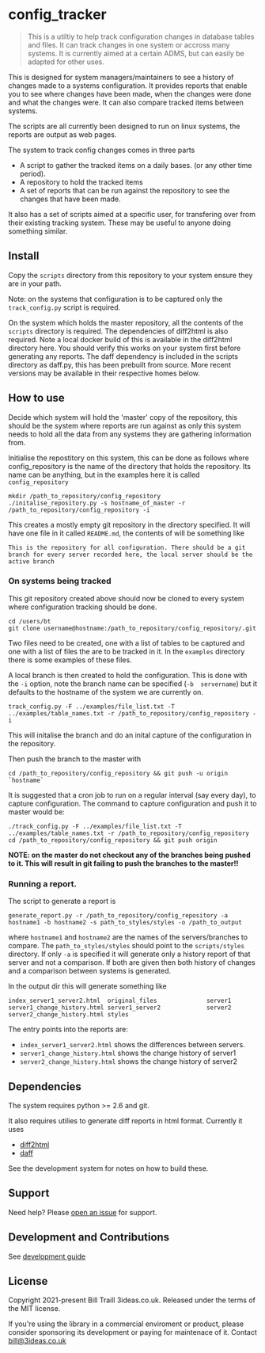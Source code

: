 
# config_tracker
> This is a utiltiy to help track configuration changes in database tables and files. It can track changes in one system or accross many systems. It is currently aimed at a certain ADMS, but can easily be adapted for other uses.


This is designed for system managers/maintainers to see a history of changes made to a systems configuration. It provides reports that enable you to see where changes have been made, when the changes were done and what the changes were. It can also compare tracked items between systems. 

The scripts are all currently been designed to run on linux systems, the reports are output as web pages.

The system to track config changes comes in three parts

- A script to gather the tracked items on a daily bases. (or any other time period).
- A repository to hold the tracked items
- A set of reports that can be run against the repository to see the changes that have been made.

It also has a set of scripts aimed at a specific user, for transfering over from their existing tracking system. These may be useful to anyone doing something similar. 


## Install

Copy the `scripts` directory from this repository to your system ensure they are in your path. 

Note: on the systems that configuration is to be captured only the `track_config.py` script is required.
    
On the system which holds the master repository, all the contents of the `scripts` directory is required. The dependencies of diff2html is also required. Note a local docker build of this is available in the diff2html directory here. You should verify this works on your system first before generating any reports. The daff dependency is included in the scripts directory as daff.py, this has been prebuilt from source. More recent versions may be available in their respective homes below.


## How to use

Decide which system will hold the 'master' copy of the repository, this should be the system where reports are run against as only this system needs to hold all the data from any systems they are gathering information from.

Initialise the repostitory on this system, this can be done as follows where config_repository is the name of the directory that holds the repository. Its name can be anything, but in the examples here it is called `config_repository`
```
mkdir /path_to_repository/config_repository
./initalise_repository.py -s hostname_of_master -r /path_to_repository/config_repository -i

```

This creates a mostly empty git repository in the directory specified. It will have one file in it called `README.md`,
the contents of will be something like
```
This is the repository for all configuration. There should be a git branch for every server recorded here, the local server should be the active branch
```


### On systems being tracked

This git repository created above should now be cloned to every system where configuration tracking should be done.


```
cd /users/bt
git clone username@hostname:/path_to_repository/config_repository/.git
```
Two files need to be created, one with a list of tables to be captured and one with a list of files the are to be tracked in it. In the `examples` directory there is some examples of these files.

A local branch is then created to hold the configuration. This is done with the `-i` option, note the branch name can be specified (`-b  servername`) but it defaults to the hostname of the system we are currently on.
```
track_config.py -F ../examples/file_list.txt -T ../examples/table_names.txt -r /path_to_repository/config_repository -i
```
This will initalise the branch and do an inital capture of the configuration in the repository.

Then push the branch to the master with
```
cd /path_to_repository/config_repository && git push -u origin `hostname`
```

It is suggested that a cron job to run on a regular interval (say every day), to capture configuration. The command to capture configuration and push it to master would be:
```
./track_config.py -F ../examples/file_list.txt -T ../examples/table_names.txt -r /path_to_repository/config_repository
cd /path_to_repository/config_repository && git push origin
```

**NOTE: on the master do not checkout any of the branches being pushed to it. This will result in git failing to push the branches to the master!!**

### Running a report.

The script to generate a report is 
```
generate_report.py -r /path_to_repository/config_repository -a hostname1 -b hostname2 -s path_to_styles/styles -o /path_to_output
```

where `hostname1` and `hostname2` are the names of the servers/branches to compare. The `path_to_styles/styles` should point to the `scripts/styles` directory. If only `-a` is specified it will generate only a history report of that server and not a comparison. If both are given then both history of changes and a comparison between systems is generated.


In the output dir this will generate something like
```
index_server1_server2.html  original_files              server1                     server1_change_history.html server1_server2             server2                     server2_change_history.html styles
```
The entry points into the reports are:
- `index_server1_server2.html` shows the differences between servers.
- `server1_change_history.html` shows the change history of server1
- `server2_change_history.html` shows the change history of server2


## Dependencies

The system requires python >= 2.6 and git.

It also requires utilies to generate diff reports in html format. Currently it uses 

- [diff2html](https://github.com/rtfpessoa/diff2html)
- [daff](https://github.com/paulfitz/daff)

See the development system for notes on how to build these.

## Support

Need help? Please [open an issue](https://github.com/3ideas/config_tracker/issues/new) for support.


## Development and Contributions

See [development guide](BUILD.md)


## License

Copyright 2021-present Bill Traill 3ideas.co.uk. Released under the terms of the MIT license.

If you're using the library in a commercial enviroment or product, please consider sponsoring its development or paying for maintenace of it. Contact bill@3ideas.co.uk 

